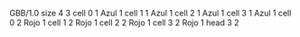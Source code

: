 <gs-board> GBB/1.0
size 4 3
cell 0 1 Azul 1
cell 1 1 Azul 1
cell 2 1 Azul 1
cell 3 1 Azul 1
cell 0 2 Rojo 1
cell 1 2 Rojo 1
cell 2 2 Rojo 1
cell 3 2 Rojo 1
head 3 2
 </gs-board>